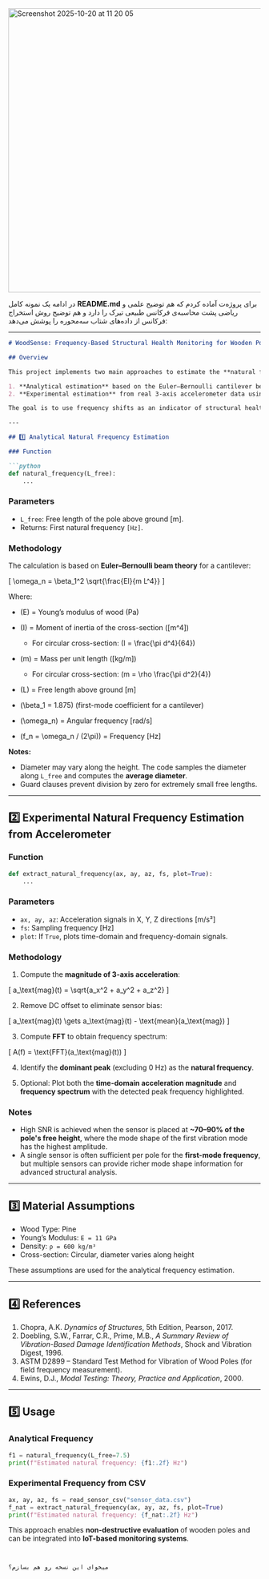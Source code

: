 <img width="589" height="568" alt="Screenshot 2025-10-20 at 11 20 05" src="https://github.com/user-attachments/assets/b3a3c1d7-41e4-4d59-8266-a57f7c7c5244" />

در ادامه یک نمونه کامل **README.md** برای پروژه‌ت آماده کردم که هم توضیح علمی و ریاضی پشت محاسبه‌ی فرکانس طبیعی تیرک را دارد و هم توضیح روش استخراج فرکانس از داده‌های شتاب سه‌محوره را پوشش می‌دهد:

---

````markdown
# WoodSense: Frequency-Based Structural Health Monitoring for Wooden Poles

## Overview

This project implements two main approaches to estimate the **natural frequency** of wooden utility poles:

1. **Analytical estimation** based on the Euler–Bernoulli cantilever beam theory.
2. **Experimental estimation** from real 3-axis accelerometer data using FFT (Fast Fourier Transform).

The goal is to use frequency shifts as an indicator of structural health, helping detect decay or damage without destructive testing.

---

## 1️⃣ Analytical Natural Frequency Estimation

### Function

```python
def natural_frequency(L_free):
    ...
````

### Parameters

* `L_free`: Free length of the pole above ground [m].
* Returns: First natural frequency `[Hz]`.

### Methodology

The calculation is based on **Euler–Bernoulli beam theory** for a cantilever:

[
\omega_n = \beta_1^2 \sqrt{\frac{EI}{m L^4}}
]

Where:

* (E) = Young’s modulus of wood (Pa)
* (I) = Moment of inertia of the cross-section ([m^4])

  * For circular cross-section: (I = \frac{\pi d^4}{64})
* (m) = Mass per unit length ([kg/m])

  * For circular cross-section: (m = \rho \frac{\pi d^2}{4})
* (L) = Free length above ground [m]
* (\beta_1 = 1.875) (first-mode coefficient for a cantilever)
* (\omega_n) = Angular frequency [rad/s]
* (f_n = \omega_n / (2\pi)) = Frequency [Hz]

**Notes:**

* Diameter may vary along the height. The code samples the diameter along `L_free` and computes the **average diameter**.
* Guard clauses prevent division by zero for extremely small free lengths.

---

## 2️⃣ Experimental Natural Frequency Estimation from Accelerometer

### Function

```python
def extract_natural_frequency(ax, ay, az, fs, plot=True):
    ...
```

### Parameters

* `ax, ay, az`: Acceleration signals in X, Y, Z directions [m/s²]
* `fs`: Sampling frequency [Hz]
* `plot`: If `True`, plots time-domain and frequency-domain signals.

### Methodology

1. Compute the **magnitude of 3-axis acceleration**:

[
a_\text{mag}(t) = \sqrt{a_x^2 + a_y^2 + a_z^2}
]

2. Remove DC offset to eliminate sensor bias:

[
a_\text{mag}(t) \gets a_\text{mag}(t) - \text{mean}(a_\text{mag})
]

3. Compute **FFT** to obtain frequency spectrum:

[
A(f) = \text{FFT}(a_\text{mag}(t))
]

4. Identify the **dominant peak** (excluding 0 Hz) as the **natural frequency**.

5. Optional: Plot both the **time-domain acceleration magnitude** and **frequency spectrum** with the detected peak frequency highlighted.

### Notes

* High SNR is achieved when the sensor is placed at **~70–90% of the pole's free height**, where the mode shape of the first vibration mode has the highest amplitude.
* A single sensor is often sufficient per pole for the **first-mode frequency**, but multiple sensors can provide richer mode shape information for advanced structural analysis.

---

## 3️⃣ Material Assumptions

* Wood Type: Pine
* Young’s Modulus: `E = 11 GPa`
* Density: `ρ = 600 kg/m³`
* Cross-section: Circular, diameter varies along height

These assumptions are used for the analytical frequency estimation.

---

## 4️⃣ References

1. Chopra, A.K. *Dynamics of Structures*, 5th Edition, Pearson, 2017.
2. Doebling, S.W., Farrar, C.R., Prime, M.B., *A Summary Review of Vibration-Based Damage Identification Methods*, Shock and Vibration Digest, 1996.
3. ASTM D2899 – Standard Test Method for Vibration of Wood Poles (for field frequency measurement).
4. Ewins, D.J., *Modal Testing: Theory, Practice and Application*, 2000.

---

## 5️⃣ Usage

### Analytical Frequency

```python
f1 = natural_frequency(L_free=7.5)
print(f"Estimated natural frequency: {f1:.2f} Hz")
```

### Experimental Frequency from CSV

```python
ax, ay, az, fs = read_sensor_csv("sensor_data.csv")
f_nat = extract_natural_frequency(ax, ay, az, fs, plot=True)
print(f"Estimated natural frequency: {f_nat:.2f} Hz")
```

This approach enables **non-destructive evaluation** of wooden poles and can be integrated into **IoT-based monitoring systems**.

```


میخوای این نسخه رو هم بسازم؟
```
